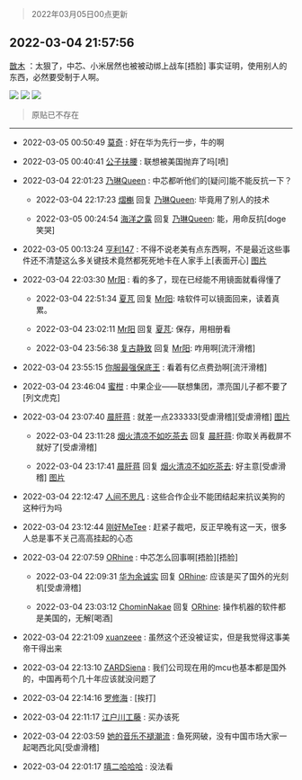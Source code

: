 > 2022年03月05日00点更新
<link rel="stylesheet" href="https://cdn.jsdelivr.net/gh/taotie6/sampleJSON@main/css/photo_show.css">
<meta name="referrer" content="no-referrer" />


 ## 2022-03-04 21:57:56 

 [㪚木](https://www.coolapk.com/feed/33999209?shareKey=ZWNhZWU0ZWVjY2ZmNjIyMjFhZWI~) ：太狠了，中芯、小米居然也被被动绑上战车[捂脸]
事实证明，使用别人的东西，必然要受制于人啊。 

<div class="album">
<img class="img-item" src="http://image.coolapk.com/feed/2022/0304/21/1081091_6c8f51b3_2274_6545_508@675x314.jpeg" />
<img class="img-item" src="http://image.coolapk.com/feed/2022/0304/21/1081091_97d752c8_2274_6548_658@1080x1199.jpeg" />
<img class="img-item" src="http://image.coolapk.com/feed/2022/0304/21/1081091_840fcb7f_2274_6551_403@1080x1083.jpeg" />
</div>

> 原贴已不存在 

 ------- 

- 2022-03-05 00:50:49 [莫奇](uid=131936) : 好在华为先行一步，牛的啊 

- 2022-03-05 00:40:41 [公子扶腰](uid=1097549) : 联想被美国抛弃了吗[喷] 

- 2022-03-04 22:01:23 [乃琳Queen](uid=2370903) : 中芯都听他们的[疑问]能不能反抗一下？ 

    - 2022-03-04 22:17:23 [熠櫆](uid=853004) 回复 [乃琳Queen](uid=2370903): 毕竟用了别人的技术 

    - 2022-03-05 00:24:54 [海洋之露](uid=1111949) 回复 [乃琳Queen](uid=2370903): 能，用命反抗[doge笑哭] 

- 2022-03-05 00:13:24 [亨利147](uid=2147238) : 不得不说老美有点东西啊，不是最近这些事件还不清楚这么多关键技术竟然都死死地卡在人家手上[表面开心] [图片](http://image.coolapk.com/feed/2021/0407/15/1218657_8031df28_1127_8809@640x640.jpeg)

- 2022-03-04 22:03:30 [Mr阳](uid=732952) : 看的多了，现在已经能不用镜面就看得懂了 

    - 2022-03-04 22:51:34 [夏芃](uid=2487872) 回复 [Mr阳](uid=732952): 啥软件可以镜面回来，读着真累。 

    - 2022-03-04 23:02:11 [Mr阳](uid=732952) 回复 [夏芃](uid=2487872): 保存，用相册看 

    - 2022-03-04 23:56:38 [复古静致](uid=1141938) 回复 [Mr阳](uid=732952): 咋用啊[流汗滑稽] 

- 2022-03-04 23:55:15 [你服最强保底王](uid=3268736) : 看着有亿点费劲啊[流汗滑稽] 

- 2022-03-04 23:46:04 [蜜柑](uid=1097842) : 中果企业——联想集团，漂亮国儿子都不要了[列文虎克] 

- 2022-03-04 23:07:40 [晨肝蒋](uid=2714526) : 就差一点233333[受虐滑稽][受虐滑稽] [图片](http://image.coolapk.com/feed/2022/0304/23/2714526_cf6642e9_6458_7867_336@1080x2340.jpeg)

    - 2022-03-04 23:11:28 [烟火清凉不如吃茶去](uid=4279524) 回复 [晨肝蒋](uid=2714526): 你取关再截屏不就好了[受虐滑稽] 

    - 2022-03-04 23:17:41 [晨肝蒋](uid=2714526) 回复 [烟火清凉不如吃茶去](uid=4279524): 好主意[受虐滑稽] [图片](http://image.coolapk.com/feed/2022/0304/23/2714526_d9119a5a_7060_6969_179@1080x2340.jpeg)

- 2022-03-04 22:12:47 [人间不思凡](uid=2080265) : 这些合作企业不能团结起来抗议美狗的这种行为吗 

- 2022-03-04 23:12:44 [刚好MeTee](uid=860189) : 赶紧子裁吧，反正早晚有这一天，很多人总是事不关己高高挂起的心态 

- 2022-03-04 22:07:59 [ORhine](uid=3247844) : 中芯怎么回事啊[捂脸][捂脸] 

    - 2022-03-04 22:09:31 [华为余诚实](uid=1792952) 回复 [ORhine](uid=3247844): 应该是买了国外的光刻机[受虐滑稽] 

    - 2022-03-04 23:03:12 [ChominNakae](uid=1119358) 回复 [ORhine](uid=3247844): 操作机器的软件都是美国的，无解[喝酒] 

- 2022-03-04 22:21:09 [xuanzeee](uid=1362965) : 虽然这个还没被证实，但是我觉得这事美帝干得出来 

- 2022-03-04 22:13:10 [ZARDSiena](uid=2464937) : 我们公司现在用的mcu也基本都是国外的，中国再苟个几十年应该就没问题了 

- 2022-03-04 22:14:16 [罗修海](uid=3774701) : [挨打] 

- 2022-03-04 22:11:17 [江户川工藤](uid=708569) : 买办该死 

- 2022-03-04 22:03:59 [她的音乐不褪潮流](uid=1780475) : 鱼死网破，没有中国市场大家一起喝西北风[受虐滑稽] 

- 2022-03-04 22:01:17 [嘻二哈哈哈](uid=2643771) : 没法看 

